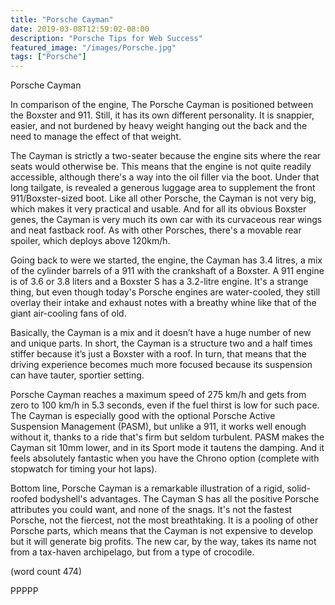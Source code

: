```yaml
---
title: "Porsche Cayman"
date: 2019-03-08T12:59:02-08:00
description: "Porsche Tips for Web Success"
featured_image: "/images/Porsche.jpg"
tags: ["Porsche"]
---
```


Porsche Cayman


In comparison of the engine, The Porsche Cayman is positioned 
between the Boxster and 911. Still, it has its own different personality. 
It is snappier, easier, and not burdened by heavy weight hanging 
out the back and the need to manage the effect of that weight.

The Cayman is strictly a two-seater because the engine sits 
where the rear seats would otherwise be. This means that the 
engine is not quite readily accessible, although there's a way 
into the oil filler via the boot. Under that long tailgate, is revealed 
a generous luggage area to supplement the front 911/Boxster-sized 
boot. Like all other Porsche, the Cayman is not very big, which makes 
it very practical and usable. And for all its obvious Boxster genes, 
the Cayman is very much its own car with its curvaceous rear 
wings and neat fastback roof. As with other Porsches, there's a 
movable rear spoiler, which deploys above 120km/h.

Going back to were we started, the engine, the Cayman has 3.4 
litres, a mix of the cylinder barrels of a 911 with the crankshaft of a 
Boxster. A 911 engine is of 3.6 or 3.8 liters and a Boxster S has a 
3.2-litre engine. It's a strange thing, but even though today's Porsche 
engines are water-cooled, they still overlay their intake and exhaust 
notes with a breathy whine like that of the giant air-cooling fans of old. 

Basically, the Cayman is a mix and it doesn’t have a huge number 
of new and unique parts. In short, the Cayman is a structure two 
and a half times stiffer because it’s just a Boxster with a roof. In turn, 
that means that the driving experience becomes much more focused 
because its suspension can have tauter, sportier setting.

Porsche Cayman reaches a maximum speed of 275 km/h and gets 
from zero to 100 km/h in 5.3 seconds, even if the fuel thirst is low 
for such pace. The Cayman is especially good with the optional 
Porsche Active Suspension Management (PASM), but unlike a 911, 
it works well enough without it, thanks to a ride that's firm but seldom 
turbulent. PASM makes the Cayman sit 10mm lower, and in its 
Sport mode it tautens the damping. And it feels absolutely fantastic 
when you have the Chrono option (complete with stopwatch for timing 
your hot laps).

Bottom line, Porsche Cayman is a remarkable illustration 
of a rigid, solid-roofed bodyshell's advantages. The Cayman S has 
all the positive Porsche attributes you could want, and none of the 
snags. It's not the fastest Porsche, not the fiercest, not the most 
breathtaking. It is a pooling of other Porsche parts, which means 
that the Cayman is not expensive to develop but it will generate big 
profits. The new car, by the way, takes its name not from a tax-haven 
archipelago, but from a type of crocodile.

(word count 474)

PPPPP

